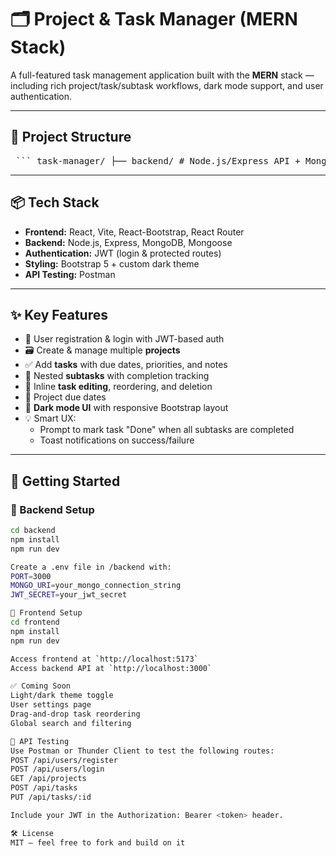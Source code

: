 # 🗂️ Project & Task Manager (MERN Stack)

A full-featured task management application built with the **MERN** stack — including rich project/task/subtask workflows, dark mode support, and user authentication.

---

## 🧱 Project Structure

<pre> ``` task-manager/ ├── backend/ # Node.js/Express API + MongoDB (Mongoose) │ ├── controllers/ │ ├── models/ │ ├── routes/ │ └── middleware/ ├── frontend/ # React app (Vite + Bootstrap 5) │ ├── pages/ │ ├── components/ │ ├── context/ │ └── services/ ``` </pre>

---

## 📦 Tech Stack

- **Frontend:** React, Vite, React-Bootstrap, React Router
- **Backend:** Node.js, Express, MongoDB, Mongoose
- **Authentication:** JWT (login & protected routes)
- **Styling:** Bootstrap 5 + custom dark theme
- **API Testing:** Postman

---

## ✨ Key Features

- 🔐 User registration & login with JWT-based auth
- 🗃️ Create & manage multiple **projects**
- ✅ Add **tasks** with due dates, priorities, and notes
- 🧩 Nested **subtasks** with completion tracking
- 🔁 Inline **task editing**, reordering, and deletion
- 📆 Project due dates
- 🌚 **Dark mode UI** with responsive Bootstrap layout
- 💡 Smart UX:
  - Prompt to mark task "Done" when all subtasks are completed
  - Toast notifications on success/failure

---

## 🚀 Getting Started

### 🔧 Backend Setup

```bash
cd backend
npm install
npm run dev

Create a .env file in /backend with:
PORT=3000
MONGO_URI=your_mongo_connection_string
JWT_SECRET=your_jwt_secret

🎨 Frontend Setup
cd frontend
npm install
npm run dev

Access frontend at `http://localhost:5173`  
Access backend API at `http://localhost:3000`

✅ Coming Soon
Light/dark theme toggle
User settings page
Drag-and-drop task reordering
Global search and filtering

🧪 API Testing
Use Postman or Thunder Client to test the following routes:
POST /api/users/register
POST /api/users/login
GET /api/projects
POST /api/tasks
PUT /api/tasks/:id

Include your JWT in the Authorization: Bearer <token> header.

🛠️ License
MIT — feel free to fork and build on it
